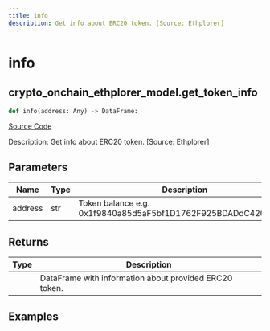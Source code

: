 ```yaml
---
title: info
description: Get info about ERC20 token. [Source: Ethplorer]
---
```

# info

## crypto_onchain_ethplorer_model.get_token_info

```python
def info(address: Any) -> DataFrame:
```
[Source Code](https://github.com/OpenBB-finance/OpenBBTerminal/tree/main/openbb_terminal/cryptocurrency/onchain/ethplorer_model.py#L372)

Description: Get info about ERC20 token. [Source: Ethplorer]

## Parameters

| Name | Type | Description | Default | Optional |
| ---- | ---- | ----------- | ------- | -------- |
| address | str | Token balance e.g. 0x1f9840a85d5aF5bf1D1762F925BDADdC4201F984 | None | False |

## Returns

| Type | Description |
| ---- | ----------- |
|  | DataFrame with information about provided ERC20 token. |

## Examples

